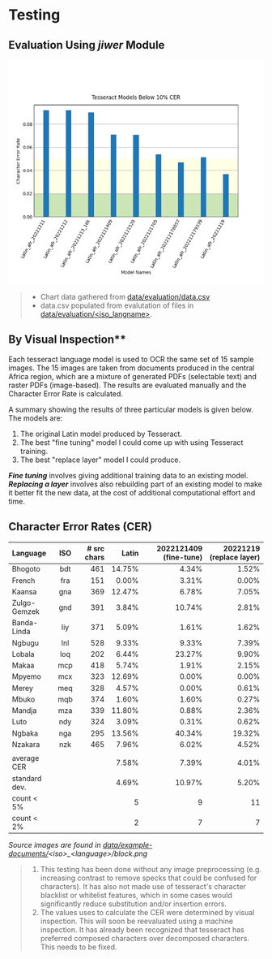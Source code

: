 # Testing

## Evaluation Using *jiwer* Module

![Models below 10% CER](data/evaluation/models-below-0.10-CER.png)

> - Chart data gathered from [data/evaluation/data.csv](data/evaluation/data.csv)
> - data.csv populated from evalutation of files in [data/evaluation/\<iso_langname\>](data/evaluation).

## By Visual Inspection**

Each tesseract language model is used to OCR the same set of 15 sample images.
The 15 images are taken from documents produced in the central Africa region, which are a mixture of generated PDFs (selectable text) and raster PDFs (image-based).
The results are evaluated manually and the Character Error Rate is calculated.

A summary showing the results of three particular models is given below. The models are:
1. The original Latin model produced by Tesseract.
1. The best "fine tuning" model I could come up with using Tesseract training.
1. The best "replace layer" model I could produce.

***Fine tuning*** involves giving additional training data to an existing model.
***Replacing a layer*** involves also rebuilding part of an existing model to make it better fit the new data, at the cost of additional computational effort and time.

## Character Error Rates (CER)

Language     | ISO | # src chars | Latin  | 2022121409 (fine-tune)  | 20221219 (replace layer)
:---         |:---:|---:         |---:    |---:                     |---:
Bhogoto      | bdt | 461         | 14.75% | 4.34%                   | 1.52%
French       | fra | 151         | 0.00%  | 3.31%                   | 0.00%
Kaansa       | gna | 369         | 12.47% | 6.78%                   | 7.05%
Zulgo-Gemzek | gnd | 391         | 3.84%  | 10.74%                  | 2.81%
Banda-Linda  | liy | 371         | 5.09%  | 1.61%                   | 1.62%
Ngbugu       | lnl | 528         | 9.33%  | 9.33%                   | 7.39%
Lobala       | loq | 202         | 6.44%  | 23.27%                  | 9.90%
Makaa        | mcp | 418         | 5.74%  | 1.91%                   | 2.15%
Mpyemo       | mcx | 323         | 12.69% | 0.00%                   | 0.00%
Merey        | meq | 328         | 4.57%  | 0.00%                   | 0.61%
Mbuko        | mqb | 374         | 1.60%  | 1.60%                   | 0.27%
Mandja       | mza | 339         | 11.80% | 0.88%                   | 2.36%
Luto         | ndy | 324         | 3.09%  | 0.31%                   | 0.62%
Ngbaka       | nga | 295         | 13.56% | 40.34%                  | 19.32%
Nzakara      | nzk | 465         | 7.96%  | 6.02%                   | 4.52%
             |     |             |        |                         |
average CER  |     |             | 7.58%  | 7.39%                   | 4.01%
standard dev.|     |             | 4.69%  | 10.97%                  | 5.20%
count < 5%   |     |             | 5      | 9                       | 11
count < 2%   |     |             | 2      | 7                       | 7

*Source images are found in [data/example-documents/](data/example-documents)\<iso\>_\<language\>/block.png*

> 1. This testing has been done without any image preprocessing (e.g. increasing contrast to remove specks that could be confused for characters). It has also not made use of tesseract's character blacklist or whitelist features, which in some cases would significantly reduce substitution and/or insertion errors.
> 1. The values uses to calculate the CER were determined by visual inspection. This will soon be reevaluated using a machine inspection. It has already been recognized that tesseract has preferred composed characters over decomposed characters. This needs to be fixed.
